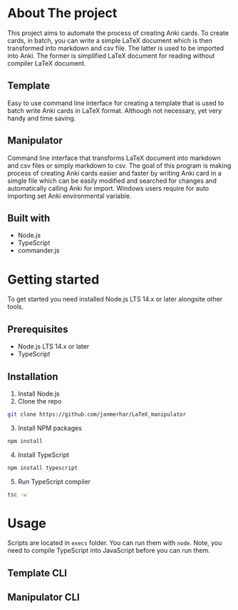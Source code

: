 # About The project

This project aims to automate the process of creating Anki cards. To create cards, in batch, you can write a simple LaTeX document which is then transformed into markdown and csv file. The latter is used to be imported into Anki. The former is simplified LaTeX document for reading without compiler LaTeX document.

## Template

Easy to use command line interface for creating a template that is used to batch write Anki cards in LaTeX format. Although not necessary, yet very handy and time saving.

## Manipulator

Command line interface that transforms LaTeX document into markdown and csv files or simply markdown to csv. The goal of this program is making process of creating Anki cards easier and faster by writing Anki card in a simgle file which can be easily modified and searched for changes and automatically calling Anki for import. Windows users require for auto importing set Anki environmental variable.

## Built with

- Node.js
- TypeScript
- commander.js

# Getting started

To get started you need installed Node.js LTS 14.x or later alongsite other tools.

## Prerequisites

- Node.js LTS 14.x or later
- TypeScript

## Installation

1. Install Node.js
2. Clone the repo

```bash
git clone https://github.com/janmerhar/LaTeX_manipulator
```

3. Install NPM packages

```bash
npm install
```

4. Install TypeScript

```bash
npm install typescript
```

5. Run TypeScript compiler

```bash
tsc -w
```

# Usage

Scripts are located in `execs` folder. You can run them with `node`. Note, you need to compile TypeScript into JavaScript before you can run them.

## Template CLI

## Manipulator CLI
